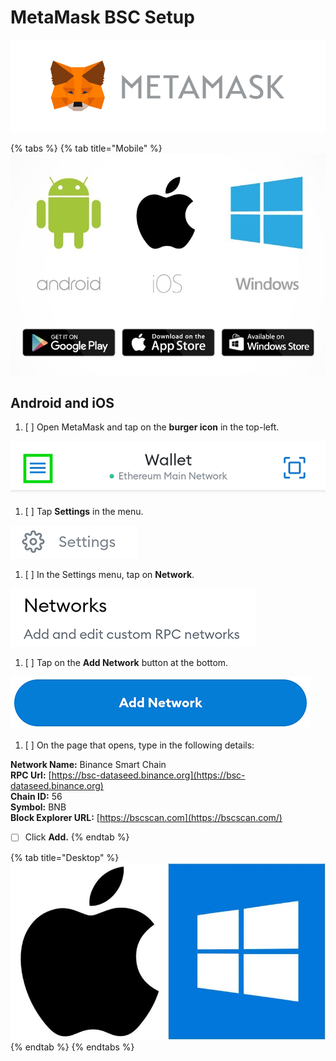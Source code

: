 # MetaMask BSC Setup

![](../../.gitbook/assets/image%20%281%29.png)



{% tabs %}
{% tab title="Mobile" %}
![](../../.gitbook/assets/smartphone.jpg)



## Android and iOS

1. [ ] Open MetaMask and tap on the **burger icon** in the top-left.

![](../../.gitbook/assets/image-5-.png)

1. [ ] Tap **Settings** in the menu.

![](../../.gitbook/assets/image-8-.png)

1. [ ] In the Settings menu, tap on **Network**.

![](../../.gitbook/assets/image-6-.png)

1. [ ] Tap on the **Add Network** button at the bottom.

![](../../.gitbook/assets/image-7-.png)

1. [ ] On the page that opens, type in the following details:

**Network Name:** Binance Smart Chain  
**RPC Url:** [https://bsc-dataseed.binance.org](https://bsc-dataseed.binance.org)  
**Chain ID:** 56  
**Symbol:** BNB  
**Block Explorer URL:** [https://bscscan.com](https://bscscan.com/)

* [ ] Click **Add.**
{% endtab %}

{% tab title="Desktop" %}
![](../../.gitbook/assets/desktop.jpg)
{% endtab %}
{% endtabs %}

